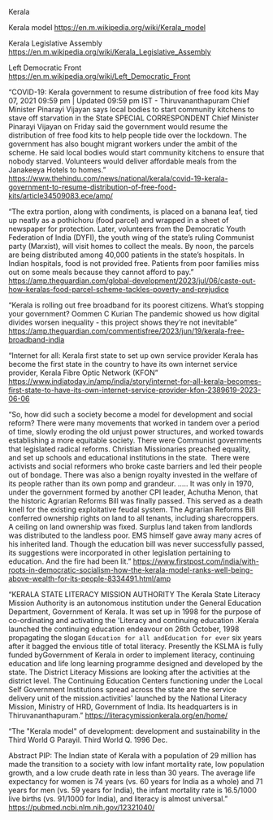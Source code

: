 Kerala

Kerala model
https://en.m.wikipedia.org/wiki/Kerala_model

Kerala Legislative Assembly
https://en.m.wikipedia.org/wiki/Kerala_Legislative_Assembly

Left Democratic Front
https://en.m.wikipedia.org/wiki/Left_Democratic_Front

“COVID-19: Kerala government to resume distribution of free food kits
May 07, 2021 09:59 pm | Updated 09:59 pm IST - Thiruvananthapuram
Chief Minister Pinarayi Vijayan says local bodies to start community kitchens to stave off starvation in the State
SPECIAL CORRESPONDENT
Chief Minister Pinarayi Vijayan on Friday said the government would resume the distribution of free food kits to help people tide over the lockdown. The government has also bought migrant workers under the ambit of the scheme.
He said local bodies would start community kitchens to ensure that nobody starved. Volunteers would deliver affordable meals from the Janakeeya Hotels to homes.”
https://www.thehindu.com/news/national/kerala/covid-19-kerala-government-to-resume-distribution-of-free-food-kits/article34509083.ece/amp/

“The extra portion, along with condiments, is placed on a banana leaf, tied up neatly as a pothichoru (food parcel) and wrapped in a sheet of newspaper for protection. Later, volunteers from the Democratic Youth Federation of India (DYFI), the youth wing of the state’s ruling Communist party (Marxist), will visit homes to collect the meals.
By noon, the parcels are being distributed among 40,000 patients in the state’s hospitals. In Indian hospitals, food is not provided free. Patients from poor families miss out on some meals because they cannot afford to pay.”
https://amp.theguardian.com/global-development/2023/jul/06/caste-out-how-keralas-food-parcel-scheme-tackles-poverty-and-prejudice

“Kerala is rolling out free broadband for its poorest citizens. What’s stopping your government?
Oommen C Kurian
The pandemic showed us how digital divides worsen inequality - this project shows they’re not inevitable”
https://amp.theguardian.com/commentisfree/2023/jun/19/kerala-free-broadband-india

“Internet for all: Kerala first state to set up own service provider
Kerala has become the first state in the country to have its own internet service provider, Kerala Fibre Optic Network (KFON”
https://www.indiatoday.in/amp/india/story/internet-for-all-kerala-becomes-first-state-to-have-its-own-internet-service-provider-kfon-2389619-2023-06-06

“So, how did such a society become a model for development and social reform? There were many movements that worked in tandem over a period of time, slowly eroding the old unjust power structures, and worked towards establishing a more equitable society. There were Communist governments that legislated radical reforms. Christian Missionaries preached equality, and set up schools and educational institutions in the state.  There were activists and social reformers who broke caste barriers and led their people out of bondage. There was also a benign royalty invested in the welfare of its people rather than its own pomp and grandeur.
…..
It was only in 1970, under the government formed by another CPI leader, Achutha Menon, that the historic Agrarian Reforms Bill was finally passed. This served as a death knell for the existing exploitative feudal system. The Agrarian Reforms Bill conferred ownership rights on land to all tenants, including sharecroppers. A ceiling on land ownership was fixed. Surplus land taken from landlords was distributed to the landless poor. EMS himself gave away many acres of his inherited land. Though the education bill was never successfully passed, its suggestions were incorporated in other legislation pertaining to education. And the fire had been lit.”
https://www.firstpost.com/india/with-roots-in-democratic-socialism-how-the-kerala-model-ranks-well-being-above-wealth-for-its-people-8334491.html/amp

“KERALA STATE
LITERACY MISSION AUTHORITY
The Kerala State Literacy Mission Authority is an autonomous institution under the General Education Department, Government of Kerala. It was set up in 1998 for the purpose of co-ordinating and activating the 'Literacy and continuing education .Kerala launched the continuing education endeavour on 26th October, 1998 propagating the slogan ``Education for all andEducation for ever`` six years after it bagged the envious title of total literacy. Presently the KSLMA is fully funded byGovernment of Kerala in order to implement literacy, continuing education and life long learning programme designed and developed by the state. The District Literacy Missions are looking after the activities at the district level. The Continuing Education Centers functioning under the Local Self Government Institutions spread across the state are the service delivery unit of the mission.activities' launched by the National Literacy Mission, Ministry of HRD, Government of India. Its headquarters is in Thiruvananthapuram.”
https://literacymissionkerala.org/en/home/

“The "Kerala model" of development: development and sustainability in the Third World
G Parayil. Third World Q. 1996 Dec.

Abstract
PIP: The Indian state of Kerala with a population of 29 million has made the transition to a society with low infant mortality rate, low population growth, and a low crude death rate in less than 30 years. The average life expectancy for women is 74 years (vs. 60 years for India as a whole) and 71 years for men (vs. 59 years for India), the infant mortality rate is 16.5/1000 live births (vs. 91/1000 for India), and literacy is almost universal.”
https://pubmed.ncbi.nlm.nih.gov/12321040/

